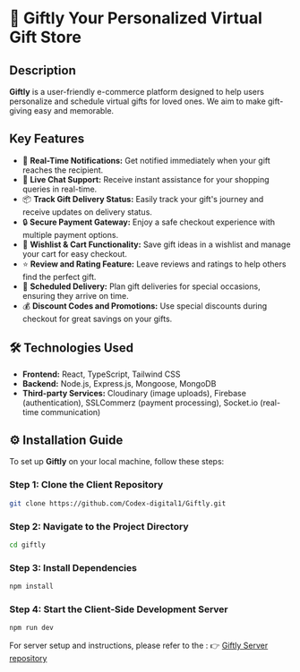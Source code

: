 # 🎁 Giftly  Your Personalized Virtual Gift Store

## Description
**Giftly** is a user-friendly e-commerce platform designed to help users personalize and schedule virtual gifts for loved ones. We aim to make gift-giving easy and memorable.


## Key Features
- 🔔 **Real-Time Notifications:** Get notified immediately when your gift reaches the recipient.
- 💬 **Live Chat Support:** Receive instant assistance for your shopping queries in real-time.
- 📦 **Track Gift Delivery Status:** Easily track your gift's journey and receive updates on delivery status.
- 🔒 **Secure Payment Gateway:** Enjoy a safe checkout experience with multiple payment options.
- 📝 **Wishlist & Cart Functionality:** Save gift ideas in a wishlist and manage your cart for easy checkout.
- ⭐ **Review and Rating Feature:** Leave reviews and ratings to help others find the perfect gift.
- 📅 **Scheduled Delivery:** Plan gift deliveries for special occasions, ensuring they arrive on time.
- 💰 **Discount Codes and Promotions:** Use special discounts during checkout for great savings on your gifts.

## 🛠 Technologies Used
- **Frontend:** React, TypeScript, Tailwind CSS
- **Backend:** Node.js, Express.js, Mongoose, MongoDB
- **Third-party Services:** Cloudinary (image uploads), Firebase (authentication), SSLCommerz (payment processing), Socket.io (real-time communication)

## ⚙️ Installation Guide
To set up **Giftly** on your local machine, follow these steps:

### Step 1: Clone the Client Repository
```bash
git clone https://github.com/Codex-digital1/Giftly.git
```

### Step 2: Navigate to the Project Directory
```bash
cd giftly
```

### Step 3: Install Dependencies
```bash
npm install
```

### Step 4: Start the Client-Side Development Server
```bash
npm run dev
```

For server setup and instructions, please refer to the : 👉 [Giftly Server repository](https://github.com/Codex-digital1/Giftly-Server)







 



